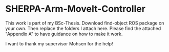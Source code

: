 # SHERPA-Arm-MoveIt-Controller

This work is part of my BSc-Thesis. 
Download find-object ROS package on your own. Then replace the folders I attach here.
Please find the attached "Appendix A" to have guidance on how to make it work.

I want to thank my supervisor Mohsen for the help!
